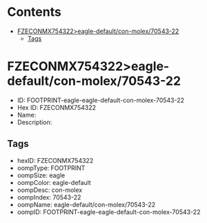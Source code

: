



Contents
========

* [FZECONMX754322>eagle-default/con-molex/70543-22](#fzeconmx754322eagle-defaultcon-molex70543-22)
	* [Tags](#tags)

# FZECONMX754322>eagle-default/con-molex/70543-22

- ID: FOOTPRINT-eagle-eagle-default-con-molex-70543-22
- Hex ID: FZECONMX754322
- Name: 
- Description: 

## Tags

- hexID: FZECONMX754322
- oompType: FOOTPRINT
- oompSize: eagle
- oompColor: eagle-default
- oompDesc: con-molex
- oompIndex: 70543-22
- oompName: eagle-default/con-molex/70543-22
- oompID: FOOTPRINT-eagle-eagle-default-con-molex-70543-22
